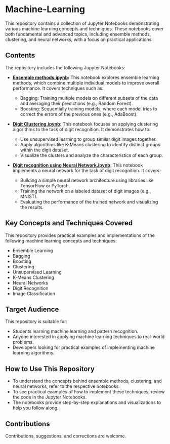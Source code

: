 # Machine-Learning

This repository contains a collection of Jupyter Notebooks demonstrating various machine learning concepts and techniques.  These notebooks cover both fundamental and advanced topics, including ensemble methods, clustering, and neural networks, with a focus on practical applications.

## Contents

The repository includes the following Jupyter Notebooks:

* **[Ensemble methods.ipynb](./Ensemble%20methods.ipynb):** This notebook explores ensemble learning methods, which combine multiple individual models to improve overall performance.  It 
 covers techniques such as:
    * Bagging:  Training multiple models on different subsets of the data and averaging their predictions (e.g., Random Forest).
    * Boosting:  Sequentially training models, where each model tries to correct the errors of the previous ones (e.g., AdaBoost).

* **[Digit Clustering.ipynb](./Digit%20Clustering.ipynb):** This notebook focuses on applying clustering algorithms to the task of digit recognition.  It demonstrates how to:
    * Use unsupervised learning to group similar digit images together.
    * Apply algorithms like K-Means clustering to identify distinct groups within the digit dataset.
    * Visualize the clusters and analyze the characteristics of each group.

* **[Digit recognition using Neural Network.ipynb](./Digit%20recognition%20using%20Neural%20Network.ipynb):** This notebook implements a neural network for the task of digit recognition.  It covers:
    * Building a simple neural network architecture using libraries like TensorFlow or PyTorch.
    * Training the network on a labeled dataset of digit images (e.g., MNIST).
    * Evaluating the performance of the trained network and visualizing the results.

## Key Concepts and Techniques Covered

This repository provides practical examples and implementations of the following machine learning concepts and techniques:

* Ensemble Learning
* Bagging
* Boosting
* Clustering
* Unsupervised Learning
* K-Means Clustering
* Neural Networks
* Digit Recognition
* Image Classification

## Target Audience

This repository is suitable for:

* Students learning machine learning and pattern recognition.
* Anyone interested in applying machine learning techniques to real-world problems.
* Developers looking for practical examples of implementing machine learning algorithms.

## How to Use This Repository

* To understand the concepts behind ensemble methods, clustering, and neural networks, refer to the respective notebooks.
* To see practical examples of how to implement these techniques, review the code in the Jupyter Notebooks.
* The notebooks provide step-by-step explanations and visualizations to help you follow along.

## Contributions

Contributions, suggestions, and corrections are welcome.
